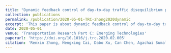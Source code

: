 ```yaml
---
title: "Dynamic feedback control of day-to-day traffic disequilibrium process"
collection: publications
permalink: /publication/2020-05-01-TRC-zhong2020dynamic
excerpt: 'This paper is about dynamic feedback control of day-to-day traffic dynamics.'
date: 2020-05-01
venue: 'Transportation Research Part C: Emerging Technologies'
paperurl: 'https://doi.org/10.1016/j.trc.2020.02.005'
citation: 'Renxin Zhong, Hengxing Cai, Dabo Xu, Can Chen, Agachai Sumalee, Tianlu Pan (2020). &quot;Dynamic feedback control of day-to-day traffic disequilibrium process.&quot; <i>Transportation Research Part C: Emerging Technologies</i>. 114, 297-321.'
---
```


